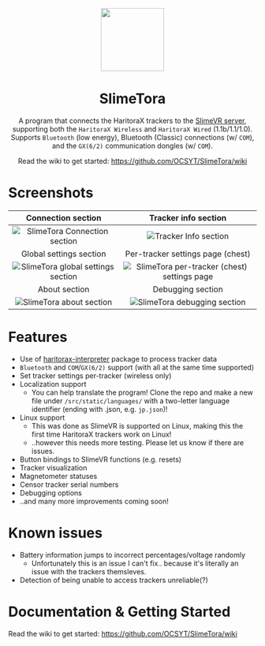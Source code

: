 <!--suppress HtmlDeprecatedAttribute -->
<div align="center">
<img src="docs/icon.png" width="128px">


# SlimeTora
A program that connects the HaritoraX trackers to the [SlimeVR server](https://docs.slimevr.dev/server/index.html), supporting both the `HaritoraX Wireless` and `HaritoraX Wired` (1.1b/1.1/1.0). Supports `Bluetooth` (low energy), Bluetooth (Classic) connections (w/ `COM`), and the `GX(6/2)` communication dongles (w/ `COM`).

Read the wiki to get started: https://github.com/OCSYT/SlimeTora/wiki

</div>

# Screenshots

| Connection section | Tracker info section |
|:-:|:-:|
| ![SlimeTora Connection section](docs/slimetora_ss_1.png) | ![Tracker Info section](docs/slimetora_ss_2.png) |
|  Global settings section | Per-tracker settings page (chest) |
| ![SlimeTora global settings section](docs/slimetora_ss_3.png) | ![SlimeTora per-tracker (chest) settings page](docs/slimetora_ss_4.png) |
| About section | Debugging section |
| ![SlimeTora about section](docs/slimetora_ss_5.png) | ![SlimeTora debugging section](docs/slimetora_ss_6.png) |

# Features
+ Use of [haritorax-interpreter](https://github.com/JovannMC/haritorax-interpreter) package to process tracker data
+ `Bluetooth` and `COM`/`GX(6/2)` support (with all at the same time supported)
+ Set tracker settings per-tracker (wireless only)
+ Localization support
  + You can help translate the program! Clone the repo and make a new file under `/src/static/languages/` with a two-letter language identifier (ending with .json, e.g. `jp.json`)!
+ Linux support
  + This was done as SlimeVR is supported on Linux, making this the first time HaritoraX trackers work on Linux!
  + ..however this needs more testing. Please let us know if there are issues.
+ Button bindings to SlimeVR functions (e.g. resets)
+ Tracker visualization
+ Magnetometer statuses
+ Censor tracker serial numbers
+ Debugging options
+ ..and many more improvements coming soon!

# Known issues
- Battery information jumps to incorrect percentages/voltage randomly
  - Unfortunately this is an issue I can't fix.. because it's literally an issue with the trackers themsleves.
- Detection of being unable to access trackers unreliable(?)

# Documentation & Getting Started

Read the wiki to get started: https://github.com/OCSYT/SlimeTora/wiki
